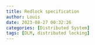 ```yaml
---
title: Redlock specification
author: Louis
date: 2023-08-27 00:32:26
categories: [Distributed System]
tags: [DLM, distributed locking]
---
```

